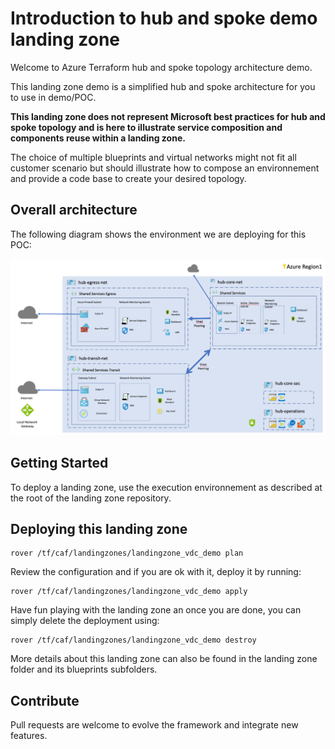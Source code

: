 # Introduction to hub and spoke demo landing zone

Welcome to Azure Terraform hub and spoke topology architecture demo.

This landing zone demo is a simplified hub and spoke architecture for you to use in demo/POC.

**This landing zone does not represent Microsoft best practices for hub and spoke topology and is here to illustrate service composition and components reuse within a landing zone.**

The choice of multiple blueprints and virtual networks might not fit all customer scenario but should illustrate how to compose an environnement and provide a code base to create your desired topology.

## Overall architecture

The following diagram shows the environment we are deploying for this POC:

![Overall hub spoke demo diagram](../../_pictures/hub_spoke/hubspoke_overall.png)

## Getting Started

To deploy a landing zone, use the execution environnement as described at the root of the landing zone repository.

## Deploying this landing zone

```
rover /tf/caf/landingzones/landingzone_vdc_demo plan
```
Review the configuration and if you are ok with it, deploy it by running:
```
rover /tf/caf/landingzones/landingzone_vdc_demo apply
```
Have fun playing with the landing zone an once you are done, you can simply delete the deployment using:
```
rover /tf/caf/landingzones/landingzone_vdc_demo destroy
```

More details about this landing zone can also be found in the landing zone folder and its blueprints subfolders.

## Contribute

Pull requests are welcome to evolve the framework and integrate new features.
